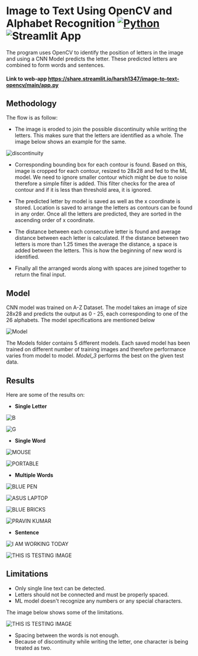 # Image to Text Using OpenCV and Alphabet Recognition [![Python](https://github.com/jalbertsr/logo-badge-images/blob/master/img/rsz_python.png?raw=true)](https://www.python.org/) ![Streamlit App](https://static.streamlit.io/badges/streamlit_badge_black_white.svg)
The program uses OpenCV to identify the position of letters in the image and using a CNN Model predicts the letter. These predicted letters are combined to form words and sentences.

#### Link to web-app https://share.streamlit.io/harsh1347/image-to-text-opencv/main/app.py


## Methodology
The flow is as follow:
- The image is eroded to join the possible discontinuity while writing the letters. This makes sure that the letters are identified as a whole. The image below shows an example for the same.

![discontinuity](https://github.com/Harsh1347/Image-to-Text-OpenCV/blob/main/results/split.png)

- Corresponding bounding box for each contour is found. Based on this, image is cropped for each contour, resized to 28x28 and fed to the ML model. We need to ignore smaller contour which might be due to noise therefore a simple filter is added. This filter checks for the area of contour and if it is less than threshold area, it is ignored.

- The predicted letter by model is saved as well as the x coordinate is stored. Location is saved to arrange the letters as contours can be found in any order. Once all the letters are predicted, they are sorted in the ascending order of x coordinate.

- The distance between each consecutive letter is found and average distance between each letter is calculated. If the distance between two letters is more than 1.25 times the average the distance, a space is added between the letters. This is how the beginning of new word is identified.

- Finally all the arranged words along with spaces are joined together to return the final input.

## Model
CNN model was trained on A-Z Dataset. The model takes an image of size 28x28 and predicts the output as 0 - 25, each corresponding to one of the 26 alphabets.
The model specifications are mentioned below 

![Model](https://github.com/Harsh1347/Image-to-Text-OpenCV/blob/main/results/model.png)

The Models folder  contains 5 different models. Each saved model has been trained on different number of training images and therefore performance varies from model to model. *Model_3* performs the best on the given test data.

## Results
Here are some of the results on:

- **Single Letter**

![B](https://github.com/Harsh1347/Image-to-Text-OpenCV/blob/main/results/File_005.jpeg)

![G](https://github.com/Harsh1347/Image-to-Text-OpenCV/blob/main/results/File_006.jpeg)

- **Single Word**

![MOUSE](https://github.com/Harsh1347/Image-to-Text-OpenCV/blob/main/results/File_002.jpeg)

![PORTABLE](https://github.com/Harsh1347/Image-to-Text-OpenCV/blob/main/results/File_010.jpg)

- **Multiple Words**

![BLUE PEN](https://github.com/Harsh1347/Image-to-Text-OpenCV/blob/main/results/File_007.jpeg)

![ASUS LAPTOP](https://github.com/Harsh1347/Image-to-Text-OpenCV/blob/main/results/File_009.jpeg)

![BLUE BRICKS](https://github.com/Harsh1347/Image-to-Text-OpenCV/blob/main/results/File_000.jpeg)

![PRAVIN KUMAR](https://github.com/Harsh1347/Image-to-Text-OpenCV/blob/main/results/File_001.jpeg)

- **Sentence**

![I AM WORKING TODAY](https://github.com/Harsh1347/Image-to-Text-OpenCV/blob/main/results/File_003.jpeg)


![THIS IS TESTING IMAGE](https://github.com/Harsh1347/Image-to-Text-OpenCV/blob/main/results/File_004.jpeg)

## Limitations

- Only single line text can be detected.
- Letters should not be connected and must be properly spaced.
- ML model doesn't recognize any numbers or any special characters.

The image below shows some of the limitations.

![THIS IS TESTING IMAGE](https://github.com/Harsh1347/Image-to-Text-OpenCV/blob/main/results/File_008.jpg)

- Spacing between the words is not enough.
- Because of discontinuity while writing the letter, one character is being treated as two.
